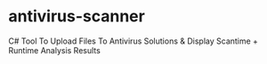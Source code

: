 # antivirus-scanner
C# Tool To Upload Files To Antivirus Solutions &amp; Display Scantime + Runtime Analysis Results

